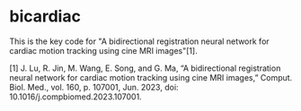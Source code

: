 # bicardiac
This is the key code for "A bidirectional registration neural network for cardiac motion tracking using cine MRI images"[1].

[1] J. Lu, R. Jin, M. Wang, E. Song, and G. Ma, “A bidirectional registration neural network for cardiac motion tracking using cine MRI images,” Comput. Biol. Med., vol. 160, p. 107001, Jun. 2023, doi: 10.1016/j.compbiomed.2023.107001.

